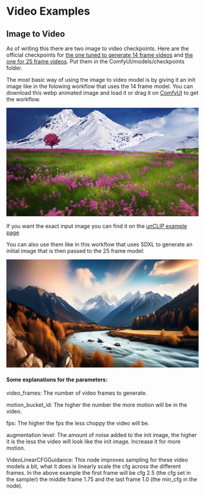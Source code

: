 # Video Examples

## Image to Video

As of writing this there are two image to video checkpoints. Here are the official checkpoints for [the one tuned to generate 14 frame videos](https://huggingface.co/stabilityai/stable-video-diffusion-img2vid/blob/main/svd.safetensors) and [the one for 25 frame videos](https://huggingface.co/stabilityai/stable-video-diffusion-img2vid-xt/blob/main/svd_xt.safetensors). Put them in the ComfyUI/models/checkpoints folder.


The most basic way of using the image to video model is by giving it an init image like in the folowing workflow that uses the 14 frame model.
You can download this webp animated image and load it or drag it on [ComfyUI](https://github.com/comfyanonymous/ComfyUI) to get the workflow.

![Example](image_to_video.webp)

If you want the exact input image you can find it on the [unCLIP example page](../unclip)

You can also use them like in this workflow that uses SDXL to generate an initial image that is then passed to the 25 frame model:

![Example](txt_to_image_to_video.webp)

#### Some explanations for the parameters:

video_frames: The number of video frames to generate.

motion_bucket_id: The higher the number the more motion will be in the video.

fps: The higher the fps the less choppy the video will be.

augmentation level: The amount of noise added to the init image, the higher it is the less the video will look like the init image. Increase it for more motion.

VideoLinearCFGGuidance: This node improves sampling for these video models a bit, what it does is linearly scale the cfg across the different frames. In the above example the first frame will be cfg 2.5 (the cfg set in the sampler) the middle frame 1.75 and the last frame 1.0 (the min_cfg in the node).
